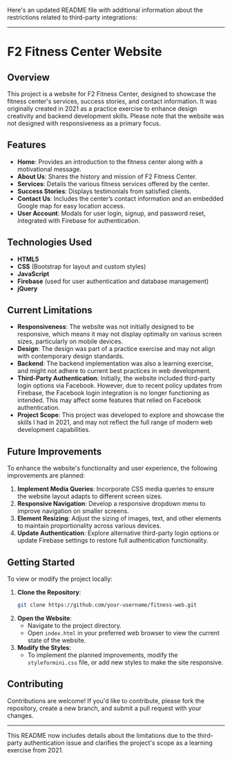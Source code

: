Here's an updated README file with additional information about the restrictions related to third-party integrations:

---

# F2 Fitness Center Website

## Overview
This project is a website for F2 Fitness Center, designed to showcase the fitness center's services, success stories, and contact information. It was originally created in 2021 as a practice exercise to enhance design creativity and backend development skills. Please note that the website was not designed with responsiveness as a primary focus.

## Features
- **Home**: Provides an introduction to the fitness center along with a motivational message.
- **About Us**: Shares the history and mission of F2 Fitness Center.
- **Services**: Details the various fitness services offered by the center.
- **Success Stories**: Displays testimonials from satisfied clients.
- **Contact Us**: Includes the center’s contact information and an embedded Google map for easy location access.
- **User Account**: Modals for user login, signup, and password reset, integrated with Firebase for authentication.

## Technologies Used
- **HTML5**
- **CSS** (Bootstrap for layout and custom styles)
- **JavaScript**
- **Firebase** (used for user authentication and database management)
- **jQuery**

## Current Limitations
- **Responsiveness**: The website was not initially designed to be responsive, which means it may not display optimally on various screen sizes, particularly on mobile devices.
- **Design**: The design was part of a practice exercise and may not align with contemporary design standards.
- **Backend**: The backend implementation was also a learning exercise, and might not adhere to current best practices in web development.
- **Third-Party Authentication**: Initially, the website included third-party login options via Facebook. However, due to recent policy updates from Firebase, the Facebook login integration is no longer functioning as intended. This may affect some features that relied on Facebook authentication.
- **Project Scope**: This project was developed to explore and showcase the skills I had in 2021, and may not reflect the full range of modern web development capabilities.

## Future Improvements
To enhance the website's functionality and user experience, the following improvements are planned:
1. **Implement Media Queries**: Incorporate CSS media queries to ensure the website layout adapts to different screen sizes.
2. **Responsive Navigation**: Develop a responsive dropdown menu to improve navigation on smaller screens.
3. **Element Resizing**: Adjust the sizing of images, text, and other elements to maintain proportionality across various devices.
4. **Update Authentication**: Explore alternative third-party login options or update Firebase settings to restore full authentication functionality.

## Getting Started
To view or modify the project locally:
1. **Clone the Repository**: 
   ```bash
   git clone https://github.com/your-username/fitness-web.git
   ```
2. **Open the Website**: 
   - Navigate to the project directory.
   - Open `index.html` in your preferred web browser to view the current state of the website.
3. **Modify the Styles**:
   - To implement the planned improvements, modify the `styleformini.css` file, or add new styles to make the site responsive.

## Contributing
Contributions are welcome! If you'd like to contribute, please fork the repository, create a new branch, and submit a pull request with your changes.

---

This README now includes details about the limitations due to the third-party authentication issue and clarifies the project's scope as a learning exercise from 2021.
